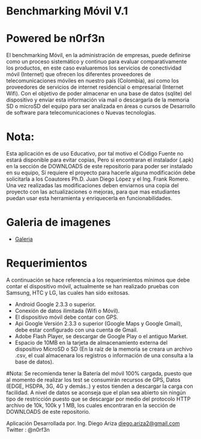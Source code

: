 # Benchmarking Móvil V.1
# Powered be n0rf3n

El benchmarking Móvil, en la administración de empresas, puede definirse como un proceso sistemático y continuo para evaluar comparativamente los productos, en este caso evaluaremos los servicios de conectividad móvil (Internet) que ofrecen los diferentes proveedores de telecomunicaciones móviles en nuestro país (Colombia), así como los proveedores de servicios de internet residencial o empresarial (Internet Wifi). Con el objetivo de poder almacenar en una base de datos (sqlite) del dispositivo y enviar esta información vía mail o descargarla de la memoria SD o microSD del equipo para ser analizada en áreas o cursos de Desarrollo de software para telecomunicaciones o Nuevas tecnologías.

# Nota:
Esta aplicación es de uso Educativo, por tal motivo el Código Fuente no estará disponible para evitar copias, Pero si encontraran el instalador (.apk) en la sección de DOWNLOADS de este repositorio para poder ser instalado en su equipo, Sí requiere el proyecto para hacerle alguna modificación debe solicitarla a los Coautores Ph.D. Juan Diego López y el Ing. Frank Romero. Una vez realizadas las modificaciones deben enviarnos una copia del proyecto con las actualizaciones o mejoras, para que mas estudiantes puedan usar esta herramienta y enriquecerla en funcionabilidades.

# Galeria de imagenes

* [Galeria](https://plus.google.com/photos/+DiegoAlejandroArizaMedina/albums/5752428458265210001?banner=pwa)

# Requerimientos

A continuación se hace referencia a los requerimientos mínimos que debe contar el dispositivo móvil, actualmente se han realizado pruebas con Samsung, HTC y LG, las cuales han sido exitosas.

  - Android Google 2.3.3 o superior.
  - Conexión de datos ilimitada (Wifi o Móvil).
  - El dispositivo móvil debe contar con GPS.
  - Api Google Versión 2.3.3 o superior (Google Maps y Google Gmail), debe estar configurado con una cuenta de Gmail.
  - Adobe Flash Player, se descargar de Google Play o el antiguo Market.
  - Espacio de 10MB en la tarjeta de almacenamiento externa del dispositivo MicroSD o SD (En la raíz de la memoria se creara un archivo .csv, el cual almacenara los registros o información de una consulta a la base de datos).

#Nota:
Se recomienda tener la Batería del móvil 100% cargada, puesto que al momento de realizar los test se consumirán recursos de GPS, Datos (EDGE, HSDPA, 3G, 4G y demás..) y estos tienden a descargar la carga con facilidad. A nivel de datos se aconseja que el plan sea abierto sin ningún tipo de restricción puesto que se descargar por medio del protocolo HTTP archivo de 10k, 100k y 1 MB, los cuales encontraran en la sección de DOWNLOADS de este repositorio.

Aplicación Desarrollada por.
Ing. Diego Ariza
diego.ariza2@gmail.com
Twitter : @n0rf3n
 
